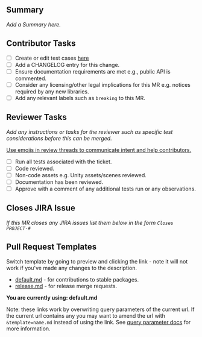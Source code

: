 ## Summary

_Add a Summary here._

## Contributor Tasks

- [ ] Create or edit test cases [here](https://ultrahaptics.atlassian.net/projects/UNITY?selectedItem=com.atlassian.plugins.atlassian-connect-plugin:com.kanoah.test-manager__main-project-page#!/v2/testCases?projectId=15189)
- [ ] Add a CHANGELOG entry for this change.
- [ ] Ensure documentation requirements are met e.g., public API is commented.
- [ ] Consider any licensing/other legal implications for this MR e.g. notices required by any new libraries.
- [ ] Add any relevant labels such as `breaking` to this MR.

## Reviewer Tasks

_Add any instructions or tasks for the reviewer such as specific test considerations before this can be merged._

[Use emojis in review threads to communicate intent and help contributors.](https://github.com/ultraleap/UnityPlugin/blob/develop/CONTRIBUTING.md#review-threads)

- [ ] Run all tests associated with the ticket.
- [ ] Code reviewed.
- [ ] Non-code assets e.g. Unity assets/scenes reviewed.
- [ ] Documentation has been reviewed.
- [ ] Approve with a comment of any additional tests run or any observations.

## Closes JIRA Issue

_If this MR closes any JIRA issues list them below in the form `Closes PROJECT-#`_

## Pull Request Templates

Switch template by going to preview and clicking the link - note it will not work if you've made any changes to the description.

- [default.md](?expand=1) - for contributions to stable packages.
- [release.md](?expand=1&template=release.md) - for release merge requests.

**You are currently using: default.md**

Note: these links work by overwriting query parameters of the current url. If the current url contains any you may want to amend the url with `&template=name.md` instead of using the link. See [query parameter docs](https://docs.github.com/en/pull-requests/collaborating-with-pull-requests/proposing-changes-to-your-work-with-pull-requests/using-query-parameters-to-create-a-pull-request) for more information.
